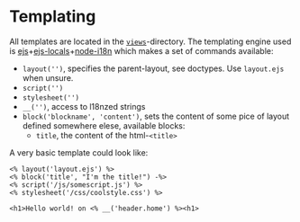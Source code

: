 Templating
==========

All templates are located in the [`views`](https://github.com/shownotes/show-pad/tree/master/views)-directory.
The templating engine used is [ejs](https://github.com/visionmedia/ejs)+[ejs-locals](https://github.com/RandomEtc/ejs-locals)+[node-i18n](https://github.com/mashpie/i18n-node) which makes a set of commands available:

* `layout('')`, specifies the parent-layout, see doctypes. Use `layout.ejs` when unsure.
* `script('')`
* `stylesheet('')`
* `__('')`, access to l18nzed strings
* `block('blockname', 'content')`, sets the content of some pice of layout defined somewhere elese, available blocks:
  * `title`, the content of the html-`<title>`

A very basic template could look like:

```
<% layout('layout.ejs') %>
<% block('title', "I'm the title!") -%>
<% script('/js/somescript.js') %>
<% stylesheet('/css/coolstyle.css') %>

<h1>Hello world! on <% __('header.home') %><h1>
```
